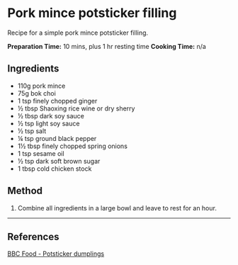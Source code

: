 # Pork mince potsticker filling 

Recipe for a simple pork mince potsticker filling.

**Preparation Time:** 10 mins, plus 1 hr resting time
**Cooking Time:** n/a

## Ingredients
- 110g pork mince
- 75g bok choi
- 1 tsp finely chopped ginger
- ½ tbsp Shaoxing rice wine or dry sherry
- ½ tbsp dark soy sauce
- ½ tsp light soy sauce
- ½ tsp salt
- ¼ tsp ground black pepper
- 1½ tbsp finely chopped spring onions
- 1 tsp sesame oil
- ½ tsp dark soft brown sugar
- 1 tbsp cold chicken stock

## Method
1. Combine all ingredients in a large bowl and leave to rest for an hour.

-----

## References
[BBC Food - Potsticker dumplings](https://www.bbc.co.uk/food/recipes/porkpotstickerdumpli_90878)

